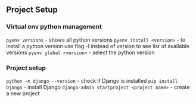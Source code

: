 ## Project Setup 
### Virtual env python management
```pyenv versions``` - shows all python versions
```pyenv install <version>``` - to install a python version use flag -l instead of version to see list of available versions
```pyenv global <version>``` - select the python version

### Project setup
```python -m django --version``` - check if Django is installed 
```pip install Django``` - install Django
```django-admin startproject <project name>``` - create a new project

